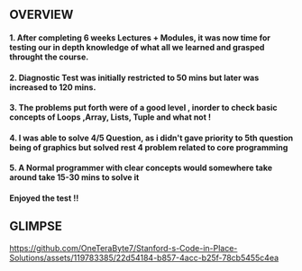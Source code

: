<h2>OVERVIEW</h2>

<h4>1. After completing 6 weeks Lectures + Modules, it was now time for testing our in depth knowledge of what all we learned and grasped throught the course.</h4>
<h4>2. Diagnostic Test was initially restricted to 50 mins but later was increased to 120 mins.</h4>
<h4>3. The problems put forth were of a good level , inorder to check basic concepts of Loops ,Array, Lists, Tuple and what not !</h4>
<h4>4. I was able to solve 4/5 Question, as i didn't gave priority to 5th question being of graphics but solved rest 4 problem related to core programming</h4>
<h4>5. A Normal programmer with clear concepts would somewhere take around take 15-30 mins to solve it</h4>  

<h4>Enjoyed the test !!</h4>

<h2>GLIMPSE</h2>

https://github.com/OneTeraByte7/Stanford-s-Code-in-Place-Solutions/assets/119783385/22d54184-b857-4acc-b25f-78cb5455c4ea




